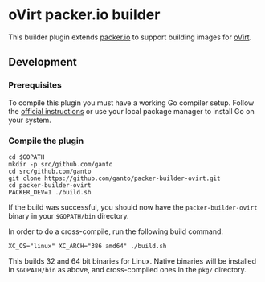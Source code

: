 # oVirt packer.io builder

This builder plugin extends [packer.io](https://packer.io) to support building
images for [oVirt](https://www.ovirt.org).

## Development

### Prerequisites

To compile this plugin you must have a working Go compiler setup. Follow the
[official instructions](https://golang.org/doc/install) or use your local
package manager to install Go on your system.

### Compile the plugin

```shell
cd $GOPATH
mkdir -p src/github.com/ganto
cd src/github.com/ganto
git clone https://github.com/ganto/packer-builder-ovirt.git
cd packer-builder-ovirt
PACKER_DEV=1 ./build.sh
```

If the build was successful, you should now have the `packer-builder-ovirt`
binary in your `$GOPATH/bin` directory.

In order to do a cross-compile, run the following build command:

```shell
XC_OS="linux" XC_ARCH="386 amd64" ./build.sh
```

This builds 32 and 64 bit binaries for Linux. Native binaries will be installed
in `$GOPATH/bin` as above, and cross-compiled ones in the `pkg/` directory.

